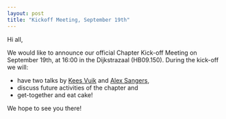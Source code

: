```yaml
---
layout: post
title: "Kickoff Meeting, September 19th"
---
```


Hi all,

We would like to announce our official Chapter Kick-off Meeting on September
19th, at 16:00 in the Dijkstrazaal (HB09.150). During the kick-off we will:

* have two talks by [Kees Vuik] and [Alex Sangers],
* discuss future activities of the chapter and
* get-together and eat cake!

We hope to see you there!

[Alex Sangers]: http://alexsangers.weblog.tudelft.nl/
[Kees Vuik]: http://ta.twi.tudelft.nl/users/vuik/

